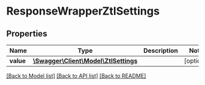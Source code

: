 # ResponseWrapperZtlSettings

## Properties
Name | Type | Description | Notes
------------ | ------------- | ------------- | -------------
**value** | [**\Swagger\Client\Model\ZtlSettings**](ZtlSettings.md) |  | [optional] 

[[Back to Model list]](../README.md#documentation-for-models) [[Back to API list]](../README.md#documentation-for-api-endpoints) [[Back to README]](../README.md)


